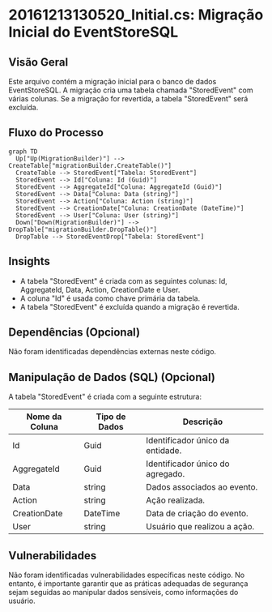 # 20161213130520_Initial.cs: Migração Inicial do EventStoreSQL

## Visão Geral
Este arquivo contém a migração inicial para o banco de dados EventStoreSQL. A migração cria uma tabela chamada "StoredEvent" com várias colunas. Se a migração for revertida, a tabela "StoredEvent" será excluída.

## Fluxo do Processo
```mermaid
graph TD
  Up["Up(MigrationBuilder)"] --> CreateTable["migrationBuilder.CreateTable()"]
  CreateTable --> StoredEvent["Tabela: StoredEvent"]
  StoredEvent --> Id["Coluna: Id (Guid)"]
  StoredEvent --> AggregateId["Coluna: AggregateId (Guid)"]
  StoredEvent --> Data["Coluna: Data (string)"]
  StoredEvent --> Action["Coluna: Action (string)"]
  StoredEvent --> CreationDate["Coluna: CreationDate (DateTime)"]
  StoredEvent --> User["Coluna: User (string)"]
  Down["Down(MigrationBuilder)"] --> DropTable["migrationBuilder.DropTable()"]
  DropTable --> StoredEventDrop["Tabela: StoredEvent"]
```

## Insights
- A tabela "StoredEvent" é criada com as seguintes colunas: Id, AggregateId, Data, Action, CreationDate e User.
- A coluna "Id" é usada como chave primária da tabela.
- A tabela "StoredEvent" é excluída quando a migração é revertida.

## Dependências (Opcional)
Não foram identificadas dependências externas neste código.

## Manipulação de Dados (SQL) (Opcional)
A tabela "StoredEvent" é criada com a seguinte estrutura:

| Nome da Coluna | Tipo de Dados | Descrição |
| --- | --- | --- |
| Id | Guid | Identificador único da entidade. |
| AggregateId | Guid | Identificador único do agregado. |
| Data | string | Dados associados ao evento. |
| Action | string | Ação realizada. |
| CreationDate | DateTime | Data de criação do evento. |
| User | string | Usuário que realizou a ação. |

## Vulnerabilidades
Não foram identificadas vulnerabilidades específicas neste código. No entanto, é importante garantir que as práticas adequadas de segurança sejam seguidas ao manipular dados sensíveis, como informações do usuário.